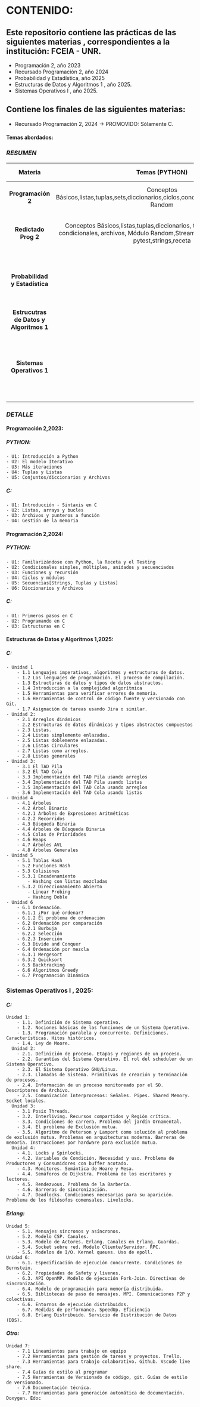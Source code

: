 # CONTENIDO:
## Este repositorio contiene las prácticas de las siguientes materias , correspondientes a la institución: FCEIA - UNR.
* Programación 2, año 2023
* Recursado Programación 2, año 2024
* Probabilidad y Estadística, año 2025
* Estructuras de Datos y Algoritmos 1 , año 2025.
* Sistemas Operativos I , año 2025.

## Contiene los finales de las siguientes materias:
* Recursado Programación 2, 2024 -> PROMOVIDO: Sólamente C.

#### Temas abordados:

### ***RESUMEN***


Materia | Temas (PYTHON) | Temas (C) |  Temas (R + RStudio) | Temas (Erlang)
:---: | :---: | :---: | :---: | :---:
**Programación 2** | Conceptos Básicos,listas,tuplas,sets,diccionarios,ciclos,condicionales,archivos,módulo Random | Conceptos Básicos,ciclos,condicionales,archivos,estructuras con punteros, memoria dinámica y estática,punteros,char, switch |
**Redictado Prog 2** | Conceptos Básicos,listas,tuplas,diccionarios, tipos de ciclos, tipos de condicionales, archivos, Módulo Random,Streamlit,Math.lib,csv, Proyecto, pytest,strings,receta | Introducción, conceptos básicos, ciclos, tipos de condicionales, switch, punteros,estructuras simples, receta, assert.h y librerías string.h, stdlib.h  (manejo de entrada estándar y personalizada)|
**Probabilidad y Estadística** |  |  | Uso de Software para gráficos y tablas , además de uso de Proporciones,Moda, Mediana, Media Aritmética , etc. |
**Estrucutras de Datos y Algoritmos 1** |  | Punteros a función , Arrays, Listas, Pilas y Colas, Árboles, Heap, Tablas Hash, Introducción a los algoritmos , Ordenamiento |  |
**Sistemas Operativos 1** |  | Signals - Programación y procesos. Regiones de memoria. Creación y destrucción de procesos.Sincronizaciones y comunicación. Condiciones de concurso y regiones críticas. Exclusión mútua. Problemas relacionados. Deadlock y livelock. Programación concurrente.Interbloqueos. Formalismos. Bibliotecas de programación paralela y distribuida. || Sintaxis de Erlang  |

### ***DETALLE***

#### Programación 2,2023:
  ##### *PYTHON:*
    - U1: Introducción a Python
    - U2: El modelo Iterativo
    - U3: Más iteraciones
    - U4: Tuplas y Listas
    - U5: Conjuntos/diccionarios y Archivos
  ##### *C:*
    - U1: Introducción - Sintaxis en C
    - U2: Listas, arrays y bucles
    - U3: Archivos y punteros a función
    - U4: Gestión de la memoria

#### Programación 2,2024:
  ##### *PYTHON:*
    - U1: Familarizándose con Python, la Receta y el Testing
    - U2: Condicionales simples, múltiples, anidados y secuenciados
    - U3: Funciones y recursión
    - U4: Ciclos y módulos
    - U5: Secuencias[Strings, Tuplas y Listas]
    - U6: Diccionarios y Archivos
  ##### *C:*
    - U1: Primeros pasos en C
    - U2: Programando en C
    - U3: Estructuras en C


#### Estructuras de Datos y Algoritmos 1,2025:
  ##### *C:*
    - Unidad 1
        - 1.1 Lenguajes imperativos, algoritmos y estructuras de datos.
        - 1.2 Los lenguajes de programación. El proceso de compilación.
        - 1.3 Estructuras de datos y tipos de datos abstractos.
        - 1.4 Introducción a la complejidad algorítmica
        - 1.5 Herramientas para verificar errores de memoria.
        - 1.6 Herramientas de control de código fuente y versionado con Git.
        - 1.7 Asignación de tareas usando Jira o similar.
    - Unidad 2:
        - 2.1 Arreglos dinámicos
        - 2.2 Estructuras de datos dinámicas y tipos abstractos compuestos
        - 2.3 Listas.
        - 2.4 Listas simplemente enlazadas.
        - 2.5 Listas doblemente enlazadas.
        - 2.6 Listas Circulares
        - 2.7 Listas como arreglos.
        - 2.8 Listas generales
    - Unidad 3:
        - 3.1 El TAD Pila
        - 3.2 El TAD Cola
        - 3.3 Implementación del TAD Pila usando arreglos
        - 3.4 Implementación del TAD Pila usando listas
        - 3.5 Implementación del TAD Cola usando arreglos
        - 3.6 Implementación del TAD Cola usando listas
    - Unidad 4
        - 4.1 Árboles
        - 4.2 Árbol Binario
        - 4.2.1 Árboles de Expresiones Aritméticas
        - 4.2.2 Recorridos
        - 4.3 Búsqueda Binaria
        - 4.4 Árboles de Búsqueda Binaria
        - 4.5 Colas de Prioridades
        - 4.6 Heaps
        - 4.7 Árboles AVL
        - 4.8 Árboles Generales
    - Unidad 5
        - 5.1 Tablas Hash
        - 5.2 Funciones Hash
        - 5.3 Colisiones
        - 5.3.1 Encadenamiento
            - Hashing con listas mezcladas
        - 5.3.2 Direccionamiento Abierto
            - Linear Probing
            - Hashing Doble
    - Unidad 6
        - 6.1 Ordenación.
        - 6.1.1 ¿Por qué ordenar?
        - 6.1.2 El problema de ordenación
        - 6.2 Ordenación por comparación
        - 6.2.1 Burbuja
        - 6.2.2 Selección
        - 6.2.3 Inserción
        - 6.3 Divide and Conquer
        - 6.4 Ordenación por mezcla
        - 6.3.1 Mergesort
        - 6.3.2 Quicksort
        - 6.5 Backtracking
        - 6.6 Algoritmos Greedy
        - 6.7 Programación Dinámica

### Sistemas Operativos I , 2025:

  #### *C:*
    Unidad 1:
        - 1.1. Definición de Sistema operativo.
        - 1.2. Nociones básicas de las funciones de un Sistema Operativo.
        - 1.3. Programación paralela y concurrente. Definiciones. Características. Hitos históricos.
        - 1.4. Ley de Moore.
      Unidad 2:
        - 2.1. Definición de proceso. Etapas y regiones de un proceso.
        - 2.2. Garantías del Sistema Operativo. El rol del scheduler de un Sistema Operativo.
        - 2.3. El Sistema Operativo GNU/Linux.
        - 2.3. Llamadas de Sistema. Primitivas de creación y terminación de procesos.
        - 2.4. Información de un proceso monitoreado por el SO. Descriptores de Archivo.
        - 2.5. Comunicación Interprocesos: Señales. Pipes. Shared Memory. Socket locales.
      Unidad 3:
        - 3.1 Posix Threads.
        - 3.2. Interliving. Recursos compartidos y Región crítica.
        - 3.3. Condiciones de carrera. Problema del jardín Ornamental.
        - 3.4. El problema de Exclusión mutua.
        - 3.5. Algoritmo de Peterson y Lamport como solución al problema de exclusión mutua. Problemas en arquitecturas moderna. Barreras de memoria. Instrucciones por hardware para exclusión mutua.
      Unidad 4:
        - 4.1. Locks y Spinlocks.
        - 4.2. Variables de Condición. Necesidad y uso. Problema de Productores y Consumidores con buffer acotado.
        - 4.3. Monitores. Semántica de Hoare y Mesa.
        - 4.4. Semáforos de Dijkstra. Problema de los escritores y lectores.
        - 4.5. Rendezvous. Problema de la Barbería.
        - 4.6. Barreras de sincronización.
        - 4.7. Deadlocks. Condiciones necesarias para su aparición. Problema de los filósofos comensales. Livelocks.

  #### *Erlang:*
    Unidad 5:
        - 5.1. Mensajes síncronos y asíncronos.
        - 5.2. Modelo CSP. Canales.
        - 5.3. Modelo de Actores. Erlang. Canales en Erlang. Guardas.
        - 5.4. Socket sobre red. Modelo Cliente/Servidor. RPC.
        - 5.5. Modelos de I/O. Kernel queues. Uso de epoll.
    Unidad 6:
        - 6.1. Especificación de ejecución concurrente. Condiciones de Bernstein.
        - 6.2. Propiedades de Safety y livenes.
        - 6.3. API OpenMP. Modelo de ejecución Fork-Join. Directivas de sincronización.
        - 6.4. Modelo de programación para memoría distribuida.
        - 6.5. Bibliotecas de paso de mensajes. MPI. Comunicaciones P2P y colectivas.
        - 6.6. Entornos de ejecución distribuidos.
        - 6.7. Medidas de performance. SpeedUp. Eficiencia
        - 6.8. Erlang Distribuido. Servicio de Distribución de Datos (DDS).
  #### *Otro:*
    Unidad 7:
        - 7.1 Lineamientos para trabajo en equipo
        - 7.2 Herramientas para gestión de tareas y proyectos. Trello.
        - 7.3 Herramientas para trabajo colaborativo. Github. Vscode live share.
        - 7.4 Guías de estilo al programar
        - 7.5 Herramientas de Versionado de código, git. Guías de estilo de versionado.
        - 7.6 Documentación técnica.
        - 7.7 Herramientas para generación automática de documentación. Doxygen. Edoc

